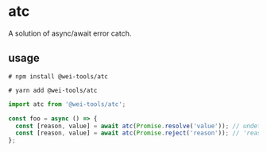 # atc

A solution of async/await error catch.

## usage

```shell
# npm install @wei-tools/atc
```

```shell
# yarn add @wei-tools/atc
```

```javascript
import atc from '@wei-tools/atc';

const foo = async () => {
  const [reason, value] = await atc(Promise.resolve('value')); // undefined 'value'
  const [reason, value] = await atc(Promise.reject('reason')); // 'reason' undefined
};
```
